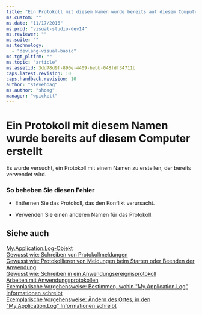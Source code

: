 ```yaml
---
title: "Ein Protokoll mit diesem Namen wurde bereits auf diesem Computer erstellt | Microsoft Docs"
ms.custom: ""
ms.date: "11/17/2016"
ms.prod: "visual-studio-dev14"
ms.reviewer: ""
ms.suite: ""
ms.technology: 
  - "devlang-visual-basic"
ms.tgt_pltfrm: ""
ms.topic: "article"
ms.assetid: 3dd78d9f-890e-4409-bebb-048fdf34711b
caps.latest.revision: 10
caps.handback.revision: 10
author: "stevehoag"
ms.author: "shoag"
manager: "wpickett"
---
```

# Ein Protokoll mit diesem Namen wurde bereits auf diesem Computer erstellt
Es wurde versucht, ein Protokoll mit einem Namen zu erstellen, der bereits verwendet wird.  
  
### So beheben Sie diesen Fehler  
  
-   Entfernen Sie das Protokoll, das den Konflikt verursacht.  
  
-   Verwenden Sie einen anderen Namen für das Protokoll.  
  
## Siehe auch  
 [My.Application.Log\-Objekt](../../visual-basic/language-reference/objects/my-application-log-object.md)   
 [Gewusst wie: Schreiben von Protokollmeldungen](../../visual-basic/developing-apps/programming/log-info/how-to-write-log-messages.md)   
 [Gewusst wie: Protokollieren von Meldungen beim Starten oder Beenden der Anwendung](../../visual-basic/developing-apps/programming/log-info/how-to-log-messages-when-the-application-starts-or-shuts-down.md)   
 [Gewusst wie: Schreiben in ein Anwendungsereignisprotokoll](../../visual-basic/developing-apps/programming/log-info/how-to-write-to-an-application-event-log.md)   
 [Arbeiten mit Anwendungsprotokollen](../../visual-basic/developing-apps/programming/log-info/working-with-application-logs.md)   
 [Exemplarische Vorgehensweise: Bestimmen, wohin "My.Application.Log" Informationen schreibt](../../visual-basic/developing-apps/programming/log-info/walkthrough-determining-where-my-application-log-writes-information.md)   
 [Exemplarische Vorgehensweise: Ändern des Ortes, in den "My.Application.Log" Informationen schreibt](../../visual-basic/developing-apps/programming/log-info/walkthrough-changing-where-my-application-log-writes-information.md)